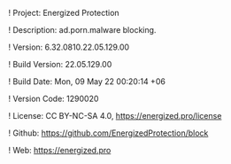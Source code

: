 ! Project: Energized Protection

! Description: ad.porn.malware blocking.

! Version: 6.32.0810.22.05.129.00

! Build Version: 22.05.129.00

! Build Date: Mon, 09 May 22 00:20:14 +06

! Version Code: 1290020

! License: CC BY-NC-SA 4.0, https://energized.pro/license

! Github: https://github.com/EnergizedProtection/block

! Web: https://energized.pro
